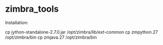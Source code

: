 # zimbra_tools

Installation:

cp jython-standalone-2.7.0.jar /opt/zimbra/lib/ext-common
cp zmpython.27 /opt/zimbra/bin 
cp zmjava.27  /opt/zimbra/bin